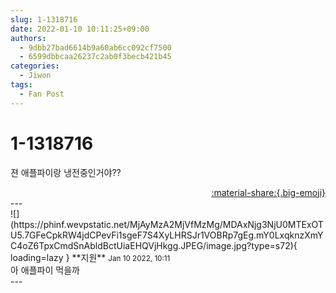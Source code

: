 ```yaml
---
slug: 1-1318716
date: 2022-01-10 10:11:25+09:00
authors:
  - 9dbb27bad6614b9a60ab6cc092cf7500
  - 6599dbbcaa26237c2ab0f3becb421b45
categories:
  - Jiwon
tags:
  - Fan Post
---
```


# 1-1318716

<div class="post-container" markdown="1">
<div class="content-container md-sidebar__scrollwrap" markdown="1">

젼 애플파이랑 냉전중인거야??

</div>
</div>

<div style="text-align: right;" markdown="1">
<a href="https://weverse.io/fromis9/fanpost/1-1318716" style="text-align: right;">:material-share:{.big-emoji}</a>
</div>
---

<div class="comments-container md-sidebar__scrollwrap" markdown="1">
<div class="comment" markdown="1">
<div class='id-container' markdown="1">
![](https://phinf.wevpstatic.net/MjAyMzA2MjVfMzMg/MDAxNjg3NjU0MTExOTU5.7GFeCpkRW4jdCPevFi1sgeF7S4XyLHRSJr1VOBRp7gEg.mY0LxqknzXmYC4oZ6TpxCmdSnAbldBctUiaEHQVjHkgg.JPEG/image.jpg?type=s72){ loading=lazy }
**<span class="artist">지원</span>** <small>Jan 10 2022, 10:11</small><br>
</div>
<div class='comment-body' markdown="1">
아 애플파이 먹을까
</div>
</div>
</div>
---
